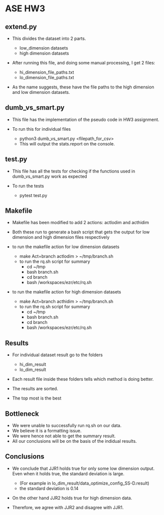 # ASE HW3

## extend.py
- This divides the dataset into 2 parts.
    - low_dimension datasets
    - high dimension datasets

- After running this file, and doing some manual processing, I get 2 files:
    - hi_dimension_file_paths.txt
    - lo_dimension_file_paths.txt

- As the name suggests, these have the file paths to the high dimension and low dimension datasets.


## dumb_vs_smart.py
- This file has the implementation of the pseudo code in HW3 assignment.

- To run this for individual files
    - python3 dumb_vs_smart.py <filepath_for_csv>
    - This will output the stats.report on the console.


## test.py
- This file has all the tests for checking if the functions used in dumb_vs_smart.py work as expected

- To run the tests
    - pytest test.py


## Makefile
- Makefile has been modified to add 2 actions: actlodim and acthidim
- Both these run to generate a bash script that gets the output for low dimension and high dimension files respectively

- to run the makefile action for low dimension datasets
    - make Act=branch actlodim > ~/tmp/branch.sh
    - to run the rq.sh script for summary
        - cd ~/tmp
        - bash branch.sh
        - cd branch
        - bash /workspaces/ezr/etc/rq.sh

- to run the makefile action for high dimension datasets
    - make Act=branch acthidim > ~/tmp/branch.sh
    - to run the rq.sh script for summary
        - cd ~/tmp
        - bash branch.sh
        - cd branch
        - bash /workspaces/ezr/etc/rq.sh


## Results
- For individual dataset result go to the folders 
    - hi_dim_result
    - lo_dim_result

- Each result file inside these folders tells which method is doing better.
- The results are sorted.
- The top most is the best

## Bottleneck
- We were unable to successfully run rq.sh on our data.
- We believe it is a formatting issue.
- We were hence not able to get the summary result.
- All our conclusions will be on the basis of the indidual results.

## Conclusions
- We conclude that JJR1 holds true for only some low dimension output. Even when it holds true, the standard deviation is large.
    - (For example in lo_dim_result/data_optimize_config_SS-D.result)
    - the standard deviation is 0.14

- On the other hand JJR2 holds true for high dimension data.

- Therefore, we agree with JJR2 and disagree with JJR1.